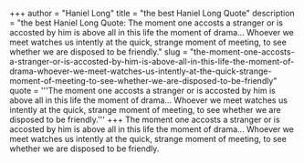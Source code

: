 +++
author = "Haniel Long"
title = "the best Haniel Long Quote"
description = "the best Haniel Long Quote: The moment one accosts a stranger or is accosted by him is above all in this life the moment of drama... Whoever we meet watches us intently at the quick, strange moment of meeting, to see whether we are disposed to be friendly."
slug = "the-moment-one-accosts-a-stranger-or-is-accosted-by-him-is-above-all-in-this-life-the-moment-of-drama-whoever-we-meet-watches-us-intently-at-the-quick-strange-moment-of-meeting-to-see-whether-we-are-disposed-to-be-friendly"
quote = '''The moment one accosts a stranger or is accosted by him is above all in this life the moment of drama... Whoever we meet watches us intently at the quick, strange moment of meeting, to see whether we are disposed to be friendly.'''
+++
The moment one accosts a stranger or is accosted by him is above all in this life the moment of drama... Whoever we meet watches us intently at the quick, strange moment of meeting, to see whether we are disposed to be friendly.

